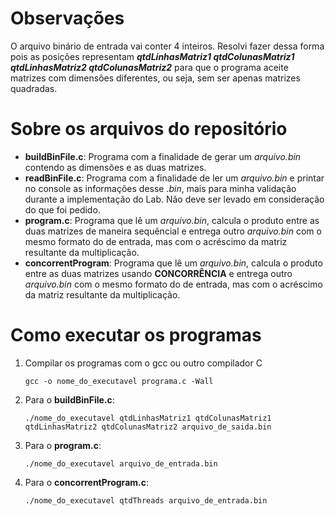 # **Observações**

O arquivo binário de entrada vai conter 4 inteiros. Resolvi fazer dessa forma pois as posições representam _**qtdLinhasMatriz1 qtdColunasMatriz1 qtdLinhasMatriz2 qtdColunasMatriz2**_ para que o programa aceite matrizes com dimensões diferentes, ou seja, sem ser apenas matrizes quadradas.

# Sobre os arquivos do repositório

- **buildBinFile.c**: Programa com a finalidade de gerar um _arquivo.bin_ contendo as dimensões e as duas matrizes.  
- **readBinFile.c**: Programa com a finalidade de ler um _arquivo.bin_ e printar no console as informações desse _.bin_, mais para minha validação durante a implementação do Lab. Não deve ser levado em consideração do que foi pedido.
- **program.c**: Programa que lê um _arquivo.bin_, calcula o produto entre as duas matrizes de maneira sequêncial e entrega outro _arquivo.bin_ com o mesmo formato do de entrada, mas com o acréscimo da matriz resultante da multiplicação.
- **concorrentProgram**: Programa que lê um _arquivo.bin_, calcula o produto entre as duas matrizes usando **CONCORRÊNCIA** e entrega outro _arquivo.bin_ com o mesmo formato do de entrada, mas com o acréscimo da matriz resultante da multiplicação.

# Como executar os programas

1) Compilar os programas com o gcc ou outro compilador C

    `gcc -o nome_do_executavel programa.c -Wall`


2) Para o **buildBinFile.c**: 

    `./nome_do_executavel qtdLinhasMatriz1 qtdColunasMatriz1 qtdLinhasMatriz2 qtdColunasMatriz2 arquivo_de_saida.bin`

3) Para o **program.c**:

    `./nome_do_executavel arquivo_de_entrada.bin`

4) Para o **concorrentProgram.c**:

    `./nome_do_executavel qtdThreads arquivo_de_entrada.bin`